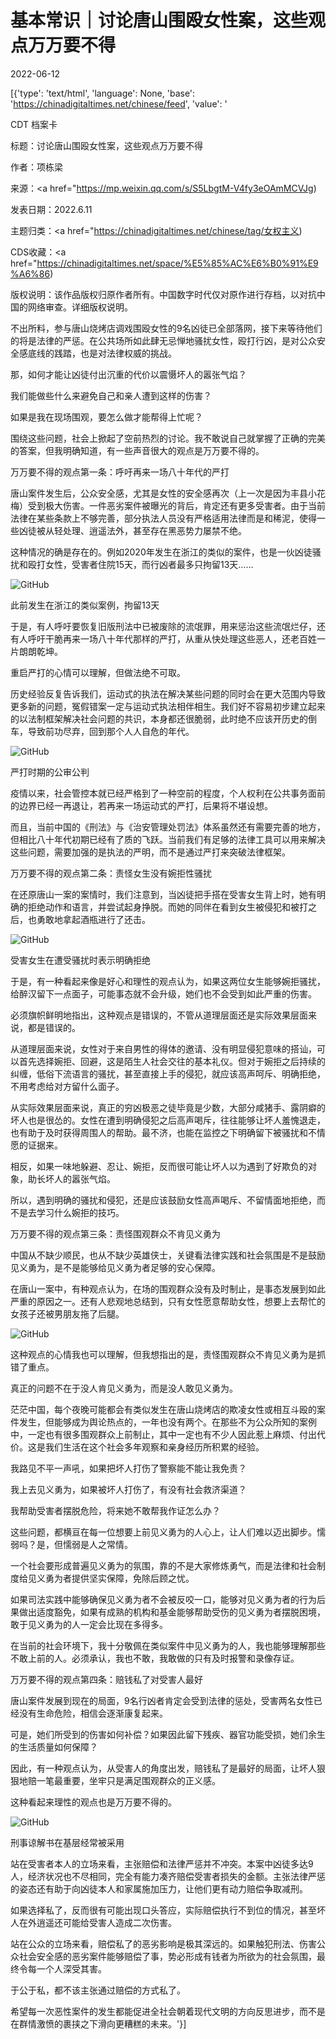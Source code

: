 # 基本常识｜讨论唐山围殴女性案，这些观点万万要不得

2022-06-12

[{'type': 'text/html', 'language': None, 'base': 'https://chinadigitaltimes.net/chinese/feed', 'value': '

CDT 档案卡

标题：讨论唐山围殴女性案，这些观点万万要不得

作者：项栋梁

来源：<a href="https://mp.weixin.qq.com/s/S5LbgtM-V4fy3eOAmMCVJg)

发表日期：2022.6.11

主题归类：<a href="https://chinadigitaltimes.net/chinese/tag/女权主义)

CDS收藏：<a href="https://chinadigitaltimes.net/space/%E5%85%AC%E6%B0%91%E9%A6%86)

版权说明：该作品版权归原作者所有。中国数字时代仅对原作进行存档，以对抗中国的网络审查。详细版权说明。





不出所料，参与唐山烧烤店调戏围殴女性的9名凶徒已全部落网，接下来等待他们的将是法律的严惩。在公共场所如此肆无忌惮地骚扰女性，殴打行凶，是对公众安全感底线的践踏，也是对法律权威的挑战。



那，如何才能让凶徒付出沉重的代价以震慑坏人的嚣张气焰？

我们能做些什么来避免自己和亲人遭到这样的伤害？

如果是我在现场围观，要怎么做才能帮得上忙呢？



围绕这些问题，社会上掀起了空前热烈的讨论。我不敢说自己就掌握了正确的完美的答案，但我明确知道，有一些声音很大的观点是万万要不得的。

万万要不得的观点第一条：呼吁再来一场八十年代的严打

唐山案件发生后，公众安全感，尤其是女性的安全感再次（上一次是因为丰县小花梅）受到极大伤害。一件恶劣案件被曝光的背后，肯定还有更多受害者。由于当前法律在某些条款上不够完善，部分执法人员没有严格适用法律而是和稀泥，使得一些凶徒被从轻处理、逍遥法外，甚至存在黑恶势力屡禁不绝。

这种情况的确是存在的。例如2020年发生在浙江的类似的案件，也是一伙凶徒骚扰和殴打女性，受害者住院15天，而行凶者最多只拘留13天……

![GitHub](https://chinadigitaltimes.net/chinese/files/2022/06/post-682967-62a53045d8f2a.)

此前发生在浙江的类似案例，拘留13天

于是，有人呼吁要恢复旧版刑法中已被废除的流氓罪，用来惩治这些流氓烂仔，还有人呼吁干脆再来一场八十年代那样的严打，从重从快处理这些恶人，还老百姓一片朗朗乾坤。

重启严打的心情可以理解，但做法绝不可取。

历史经验反复告诉我们，运动式的执法在解决某些问题的同时会在更大范围内导致更多新的问题，冤假错案一定与运动式执法相伴相生。我们好不容易初步建立起来的以法制框架解决社会问题的共识，本身都还很脆弱，此时绝不应该开历史的倒车，导致前功尽弃，回到那个人人自危的年代。

![GitHub](https://chinadigitaltimes.net/chinese/files/2022/06/post-682967-62a53045e4b2a.png)

严打时期的公审公判

疫情以来，社会管控本就已经严格到了一种空前的程度，个人权利在公共事务面前的边界已经一再退让，若再来一场运动式的严打，后果将不堪设想。

而且，当前中国的《刑法》与《治安管理处罚法》体系虽然还有需要完善的地方，但相比八十年代初期已经有了质的飞跃。当前我们有足够的法律工具可以用来解决这些问题，需要加强的是执法的严明，而不是通过严打来突破法律框架。

万万要不得的观点第二条：责怪女生没有婉拒性骚扰

在还原唐山一案的案情时，我们注意到，当凶徒把手搭在受害女生背上时，她有明确的拒绝动作和语言，并尝试起身挣脱。而她的同伴在看到女生被侵犯和被打之后，也勇敢地拿起酒瓶进行了还击。

![GitHub](https://chinadigitaltimes.net/chinese/files/2022/06/post-682967-62a5304601210.png)

受害女生在遭受骚扰时表示明确拒绝

于是，有一种看起来像是好心和理性的观点认为，如果这两位女生能够婉拒骚扰，给醉汉留下一点面子，可能事态就不会升级，她们也不会受到如此严重的伤害。

必须旗帜鲜明地指出，这种观点是错误的，不管从道理层面还是实际效果层面来说，都是错误的。

从道理层面来说，女性对于来自男性的得体的邀请、没有明显侵犯意味的搭讪，可以首先选择婉拒、回避，这是陌生人社会交往的基本礼仪。但对于婉拒之后持续的纠缠，低俗下流语言的骚扰，甚至直接上手的侵犯，就应该高声呵斥、明确拒绝，不用考虑给对方留什么面子。

从实际效果层面来说，真正的穷凶极恶之徒毕竟是少数，大部分咸猪手、露阴癖的坏人也是很怂的。女性在遭到明确侵犯之后高声喝斥，往往能够让坏人羞愧退走，也有助于及时获得周围人的帮助。最不济，也能在监控之下明确留下被骚扰和不情愿的证据来。

相反，如果一味地躲避、忍让、婉拒，反而很可能让坏人以为遇到了好欺负的对象，助长坏人的嚣张气焰。

所以，遇到明确的骚扰和侵犯，还是应该鼓励女性高声喝斥、不留情面地拒绝，而不是去学习什么婉拒的技巧。

万万要不得的观点第三条：责怪围观群众不肯见义勇为

中国从不缺少顺民，也从不缺少英雄侠士，关键看法律实践和社会氛围是不是鼓励见义勇为，是不是能够给见义勇为者足够的安心保障。

在唐山一案中，有种观点认为，在场的围观群众没有及时制止，是事态发展到如此严重的原因之一。还有人悲观地总结到，只有女性愿意帮助女性，想要上去帮忙的女孩子还被男朋友拖了后腿。

![GitHub](https://chinadigitaltimes.net/chinese/files/2022/06/post-682967-62a53046083d6.)

这种观点的心情我也可以理解，但我想指出的是，责怪围观群众不肯见义勇为是抓错了重点。

真正的问题不在于没人肯见义勇为，而是没人敢见义勇为。

茫茫中国，每个夜晚可能都会有类似发生在唐山烧烤店的欺凌女性或相互斗殴的案件发生，但能够成为舆论热点的，一年也没有两个。在那些不为公众所知的案例中，一定也有很多围观群众上前制止，其中一定也有不少人因此惹上麻烦、付出代价。这是我们生活在这个社会多年观察和亲身经历所积累的经验。



我路见不平一声吼，如果把坏人打伤了警察能不能让我免责？

我上去见义勇为，如果被坏人打伤了，有没有社会救济渠道？

我帮助受害者摆脱危险，将来她不敢帮我作证怎么办？



这些问题，都横亘在每一位想要上前见义勇为的人心上，让人们难以迈出脚步。懦弱吗？是，但懦弱是人之常情。

一个社会要形成普遍见义勇为的氛围，靠的不是大家修炼勇气，而是法律和社会制度给见义勇为者提供坚实保障，免除后顾之忧。

如果司法实践中能够确保见义勇为者不会被反咬一口，能够对见义勇为者的行为后果做出适度豁免，如果有成熟的机构和基金能够帮助受伤的见义勇为者摆脱困境，敢于见义勇为的人一定会比现在多得多。

在当前的社会环境下，我十分敬佩在类似案件中见义勇为的人，我也能够理解那些不敢上前的人。必须承认，我也不敢，我敢做的只有及时报警和录像存证。

万万要不得的观点第四条：赔钱私了对受害人最好

唐山案件发展到现在的局面，9名行凶者肯定会受到法律的惩处，受害两名女性已经没有生命危险，相信会逐渐康复起来。

可是，她们所受到的伤害如何补偿？如果因此留下残疾、器官功能受损，她们余生的生活质量如何保障？

因此，有一种观点认为，从受害人的角度出发，赔钱私了是最好的局面，让坏人狠狠地赔一笔最重要，坐牢只是满足围观群众的正义感。

这种看起来理性的观点也是万万要不得的。

![GitHub](https://chinadigitaltimes.net/chinese/files/2022/06/post-682967-62a53046185fc.png)

刑事谅解书在基层经常被采用

站在受害者本人的立场来看，主张赔偿和法律严惩并不冲突。本案中凶徒多达9人，经济状况也不尽相同，完全有能力凑齐赔偿受害者损失的金额。主张法律严惩的姿态还有助于向凶徒本人和家属施加压力，让他们更有动力赔偿争取减刑。

如果选择私了，反而很有可能出现口头答应，实际赔偿执行不到位的情况，甚至坏人在外逍遥还可能给受害人造成二次伤害。

站在公众的立场来看，赔偿私了的恶劣影响是极其深远的。如果触犯刑法、伤害公众社会安全感的恶劣案件能够赔偿了事，势必形成有钱者为所欲为的社会氛围，最终令每一个人深受其害。

于公于私，都不该主张通过赔偿的方式私了。

希望每一次恶性案件的发生都能促进全社会朝着现代文明的方向反思进步，而不是在群情激愤的裹挟之下滑向更糟糕的未来。'}]